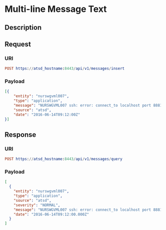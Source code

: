 # Multi-line Message Text

## Description

## Request

### URI
```elm
POST https://atsd_hostname:8443/api/v1/messages/insert
```
### Payload
```json
[{
    "entity": "nurswgvml007",
    "type": "application",
    "message": "NURSWGVML007 ssh: error: connect_to localhost port 8881: failed \n NURSWGVML007 ssh: error: connect_to localhost port 8882: failed.",
    "source": "atsd",
    "date": "2016-06-14T09:12:00Z"
}]
```

## Response

### URI
```elm
POST https://atsd_hostname:8443/api/v1/messages/query
```
### Payload
```json
[
  {
    "entity": "nurswgvml007",
    "type": "application",
    "source": "atsd",
    "severity": "NORMAL",
    "message": "NURSWGVML007 ssh: error: connect_to localhost port 8881: failed \n NURSWGVML007 ssh: error: connect_to localhost port 8882: failed.",
    "date": "2016-06-14T09:12:00.000Z"
  }
]
```
